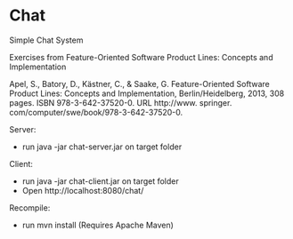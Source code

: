 # Chat
Simple Chat System 

Exercises from Feature-Oriented Software Product Lines: Concepts and Implementation

Apel, S., Batory, D., Kästner, C., & Saake, G. Feature-Oriented Software Product Lines: Concepts and Implementation, Berlin/Heidelberg, 2013, 308 pages. ISBN 978-3-642-37520-0. URL http://www. springer. com/computer/swe/book/978-3-642-37520-0.



Server:

- run java -jar chat-server.jar on target folder

Client:
- run java -jar chat-client.jar on target folder
- Open http://localhost:8080/chat/

Recompile:
- run mvn install (Requires Apache Maven)

